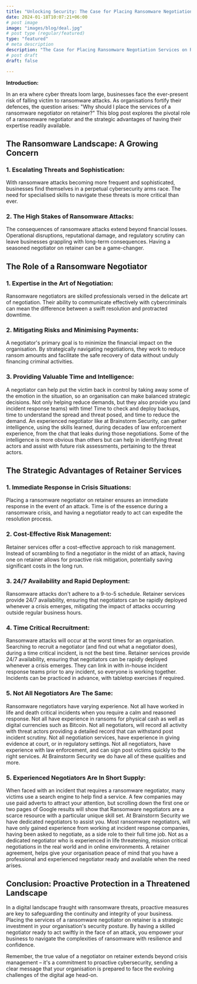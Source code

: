 ```yaml
---
title: "Unlocking Security: The Case for Placing Ransomware Negotiation Services on Retainer"
date: 2024-01-18T10:07:21+06:00
# post image
image: "images/blog/deal.jpg"
# post type (regular/featured)
type: "featured"
# meta description
description: "The Case for Placing Ransomware Negotiation Services on Retainer. Not all negotiators are the same."
# post draft
draft: false

---
```


**Introduction:**

In an era where cyber threats loom large, businesses face the ever-present risk of falling victim to ransomware attacks. As organisations fortify their defences, the question arises: "Why should I place the services of a ransomware negotiator on retainer?" This blog post explores the pivotal role of a ransomware negotiator and the strategic advantages of having their expertise readily available.

## The Ransomware Landscape: A Growing Concern

### 1. **Escalating Threats and Sophistication:**
   With ransomware attacks becoming more frequent and sophisticated, businesses find themselves in a perpetual cybersecurity arms race. The need for specialised skills to navigate these threats is more critical than ever.

### 2. **The High Stakes of Ransomware Attacks:**
   The consequences of ransomware attacks extend beyond financial losses. Operational disruptions, reputational damage, and regulatory scrutiny can leave businesses grappling with long-term consequences. Having a seasoned negotiator on retainer can be a game-changer.

## The Role of a Ransomware Negotiator

### 1. **Expertise in the Art of Negotiation:**
   Ransomware negotiators are skilled professionals versed in the delicate art of negotiation. Their ability to communicate effectively with cybercriminals can mean the difference between a swift resolution and protracted downtime.

### 2. **Mitigating Risks and Minimising Payments:**
   A negotiator's primary goal is to minimize the financial impact on the organisation. By strategically navigating negotiations, they work to reduce ransom amounts and facilitate the safe recovery of data without unduly financing criminal activities.
### 3. **Providing Valuable Time and Intelligence:**
   A negotiator can help put the victim back in control by taking away some of the emotion in the situation, so an organisation can make balanced strategic decisions. Not only helping reduce demands, but they also provide you (and incident response teams) with time! Time to check and deploy backups, time to understand the spread and threat posed, and time to reduce the demand. An experienced negotiator like at Brainstorm Security, can gather intelligence, using the skills learned, during decades of law enforcement experience, from the chat that leaks during those negotiations. Some of the intelligence is more obvious than others but can help in identifying threat actors and assist with future risk assessments, pertaining to the threat actors. 

## The Strategic Advantages of Retainer Services

### 1. **Immediate Response in Crisis Situations:**
   Placing a ransomware negotiator on retainer ensures an immediate response in the event of an attack. Time is of the essence during a ransomware crisis, and having a negotiator ready to act can expedite the resolution process.

### 2. **Cost-Effective Risk Management:**
   Retainer services offer a cost-effective approach to risk management. Instead of scrambling to find a negotiator in the midst of an attack, having one on retainer allows for proactive risk mitigation, potentially saving significant costs in the long run.

### 3. **24/7 Availability and Rapid Deployment:**
   Ransomware attacks don't adhere to a 9-to-5 schedule. Retainer services provide 24/7 availability, ensuring that negotiators can be rapidly deployed whenever a crisis emerges, mitigating the impact of attacks occurring outside regular business hours.

### 4. **Time Critical Recruitment:**
   Ransomware attacks will occur at the worst times for an organisation. Searching to recruit a negotiator (and find out what a negotiator does), during a time critical incident, is not the best time. Retainer services provide 24/7 availability, ensuring that negotiators can be rapidly deployed whenever a crisis emerges. They can link in with in-house incident response teams prior to any incident, so everyone is working together. Incidents can be practiced in advance, with tabletop exercises if required.

### 5. **Not All Negotiators Are The Same:**
   Ransomware negotiators have varying experience. Not all have worked in life and death critical incidents when you require a calm and reasoned response. Not all have experience in ransoms for physical cash as well as digital currencies such as Bitcoin. Not all negotiators, will record all activity with threat actors providing a detailed record that can withstand post incident scrutiny. Not all negotiation services, have experience in giving evidence at court, or in regulatory settings. Not all negotiators, have experience with law enforcement, and can sign post victims quickly to the right services. At Brainstorm Security we do have all of these qualities and more.

### 5. **Experienced Negotiators Are In Short Supply:**
   When faced with an incident that requires a ransomware negotiator, many victims use a search engine to help find a service. A few companies may use paid adverts to attract your attention, but scrolling down the first one or two pages of Google results will show that Ransomware negotiators are a scarce resource with a particular unique skill set. At Brainstorm Security we have dedicated negotiators to assist you. Most ransomware negotiators, will have only gained experience from working at incident response companies, having been asked to negotiate, as a side role to their full time job. Not as a dedicated negotiator who is experienced in life threatening, mission critical negotiations in the real world and in online environments. A retainer agreement, helps give your organisation peace of mind that you have a professional and experienced negotiator ready and available when the need arises.

## Conclusion: Proactive Protection in a Threatened Landscape

In a digital landscape fraught with ransomware threats, proactive measures are key to safeguarding the continuity and integrity of your business. Placing the services of a ransomware negotiator on retainer is a strategic investment in your organisation's security posture. By having a skilled negotiator ready to act swiftly in the face of an attack, you empower your business to navigate the complexities of ransomware with resilience and confidence.

Remember, the true value of a negotiator on retainer extends beyond crisis management – it's a commitment to proactive cybersecurity, sending a clear message that your organisation is prepared to face the evolving challenges of the digital age head-on.
